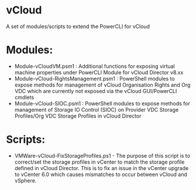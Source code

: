 # vCloud
A set of modules/scripts to extend the PowerCLI for vCloud

# Modules:
* Module-vCloudVM.psm1 : Additional functions for exposing virtual machine properties under PowerCLI Module for vCloud Director v8.xx
* Module-vCloud-RightsManagement.psm1 : PowerShell modules to expose methods for management of vCloud Organisation Rights and Org VDC which are currently not exposed via the vCloud GUI/PowerCLI cmdlets
* Module-vCloud-SIOC.psm1 : PowerShell modules to expose methods for management of Storage IO Control (SIOC) on Provider VDC Storage Profiles/Org VDC Storage Profiles in vCloud Director

# Scripts:
* VMWare-vCloud-FixStorageProfiles.ps1 - The purpose of this script is to correct/set the storage profiles in vCenter to match the storage profile defined in vCloud Director. This is to fix an issue in the vCenter upgrade to vCenter 6.0 which causes mismatches to occur between vCloud and vSphere.
